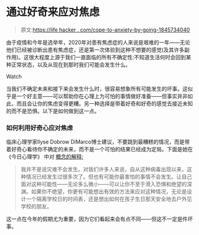 # 通过好奇来应对焦虑

> 原文:[https://life hacker . com/cope-to-anxiety-by-going-1845734040](https://lifehacker.com/cope-with-anxiety-by-getting-curious-1845734040)

由于疫情和今年是选举年，2020年对患有焦虑症的人来说是艰难的一年——无论他们已经被诊断出患有焦虑症，还是第一次体验到这种不想要的感觉(及其许多副作用)。这很大程度上源于我们一直面临的所有不确定性:不知道生活何时会回到某种正常状态，以及从现在到那时我们可能会发生什么。

Watch

当我们不确定未来和接下来会发生什么时，很容易想象所有可能发生的坏事。这似乎是一个好主意——可以帮助你在心理上为可怕的事情做好准备——但事实并非如此，而且会让你的焦虑变得更糟。另一种选择是带着好奇和好奇的感觉去接近未知的而不是恐惧。以下是如何做到这一点。

### 如何利用好奇心应对焦虑

临床心理学家Ilyse Dobrow DiMarco博士建议，不要跳到最糟糕的情况，而是带着好奇心看待你不确定的未来，而不是一个可怕的结果已经成为定局。下面是她在《今日心理学》 中对 [概念的解释:](https://www.psychologytoday.com/us/blog/mom-brain/202011/the-power-responding-anxiety-i-wonder)

> 我并不是说灾难不会发生。对我们许多人来说，自从这种病毒出现以来，这种情况已经发生过很多次了。但也有可能你最害怕的事情不会发生。让自己面对这种可能性——无论多么微小——可以让你不至于滑入恐惧和绝望的深渊。如果你不绝望，你更有可能想出有效的方法来应对这种情况，无论是设计一个隔离学校日的时间表，还是想出如何在孩子生日那天安全地去户外见学校的朋友。

这一点在今年的假期尤为重要，因为它们看起来会有点不同——但这不一定是件坏事。